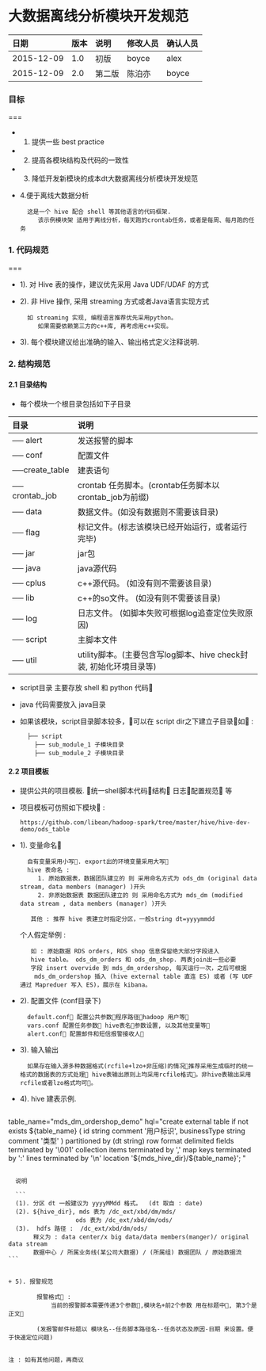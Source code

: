 # 大数据离线分析模块开发规范


| 日期 | 版本 | 说明 | 修改人员| 确认人员 |
| :--- | :-- |:--- | :-- |:--- | 
| 2015-12-09 | 1.0 | 初版 | boyce| alex |
| 2015-12-09 | 2.0 | 第二版 | 陈泊亦| boyce |

### 目标
===

+ 1. 提供一些 best practice
+ 2. 提高各模块结构及代码的一致性
+ 3. 降低开发新模块的成本dt大数据离线分析模块开发规范
+ 4.便于离线大数据分析
           
        这是一个 hive 配合 shell 等其他语言的代码框架.
           该示例模块架 适用于离线分析，每天跑的crontab任务，或者是每周、每月跑的任务


### 1. 代码规范
===

+ 1). 对 Hive 表的操作，建议优先采用 Java UDF/UDAF 的方式
+ 2). 非 Hive 操作, 采用 streaming 方式或者Java语言实现方式
         
        如 streaming 实现, 编程语言推荐优先采用python。
           如果需要依赖第三方的c++库, 再考虑用c++实现。 
+ 3). 每个模块建议给出准确的输入、输出格式定义注释说明.

### 2. 结构规范

#### 2.1 目录结构

+ 每个模块一个根目录包括如下子目录

| 目录 | 说明|
| :--- | :-- |
| ── alert | 发送报警的脚本 |  
| ── conf | 配置文件 |
| ──create_table | 建表语句 |
| ── crontab_job | crontab 任务脚本。(crontab任务脚本以crontab_job为前缀) |
| ── data | 数据文件。(如没有数据则不需要该目录) |
| ── flag | 标记文件。(标志该模块已经开始运行，或者运行完毕) |
| ── jar | jar包 |
| ── java | java源代码 |
| ── cplus | c++源代码。 (如没有则不需要该目录) |
| ── lib | c++的so文件。 (如没有则不需要该目录) |
| ── log | 日志文件。 (如脚本失败可根据log追查定位失败原因) |
| ── script | 主脚本文件 |
| ── util | utility脚本。(主要包含写log脚本、hive check封装, 初始化环境目录等)
+ script目录 主要存放 shell 和 python 代码􏰁 
+ java 代码需要放入 java目录 
+ 如果该模块，script目录脚本较多，􏰀可以在 script dir之下建立子目录􏰀如􏰂 :

        ├── script
          ├── sub_module_1 子模块目录 
          ├── sub_module_2 子模块目录
#### 2.2 项目模板 

+ 提供公共的项目模板. 􏰀统一shell脚本代码􏰄结构􏰄 日志􏰄配置规范􏰁 等
+ 项目模板可仿照如下模块􏰂 : 

   ```
   https://github.com/libean/hadoop-spark/tree/master/hive/hive-dev-demo/ods_table
   ```
        
+ 1). 变量命名􏰂

        自有变量采用小写􏰀. export出的环境变量采用大写􏰁
        hive 表命名 : 
           1. 原始数据表，数据团队建立的 则 采用命名方式为 ods_dm (original data stream, data members (manager) )开头
           2. 非原始数据表 数据团队建立的 则 采用命名方式为 mds_dm (modified data stream , data members (manager) )开头

         其他 : 推荐 hive 表建立时指定分区，一般string dt=yyyymmdd
         
  个人假定举例 :      
  
         如 : 原始数据 RDS orders, RDS shop 信息保留绝大部分字段进入 
         hive table。 ods_dm_orders 和 ods_dm_shop. 两表join出一些必要
         字段 insert overvide 到 mds_dm_ordershop, 每天运行一次，之后可根据
          mds_dm_ordershop 插入 (hive external table 直连 ES) 或者 (写 UDF 通过 Mapreduer 写入 ES)，展示在 kibana。
         

+ 2). 配置文件 (conf目录下)

        default.conf􏰂 配置公共参数􏰂程序路径􏰄hadoop 用户等􏰁
        vars.conf 配置任务参数􏰂 hive表名􏰄参数设置, 以及其他变量等􏰁
        alert.conf􏰂 配置邮件和短信报警接收人􏰁 
        
        
+ 3). 输入输出

        如果存在输入源多种数据格式(rcfile+lzo+非压缩)的情况􏰀推荐采用生成临时的统一格式的数据表的方式处理􏰁 hive表输出原则上均采用rcfile格式􏰁。非hive表输出采用rcfile或者lzo格式均可􏰁。
+ 4). hive 建表示例.

  ~~~ shell
table_name="mds_dm_ordershop_demo"
hql="create external table if not exists ${table_name}
(
  id string comment '用户标识',
  businessType string comment '类型'
)
partitioned by (dt string)
row format delimited fields terminated by '\001' collection items terminated by ',' map keys terminated by ':' lines terminated by '\n'
location '${mds_hive_dir}/${table_name}';
"
~~~

  说明

  ```
  (1). 分区 dt 一般建议为 yyyyMMdd 格式。  (dt 取自 : date)
  (2). ${hive_dir}, mds 表为 /dc_ext/xbd/dm/mds/ 
                   ods 表为 /dc_ext/xbd/dm/ods/
  (3).  hdfs 路径 :  /dc_ext/xbd/dm/ods/ 
       释义为 : data center/x big data/data members(manger)/ original data stream 
       数据中心 / 所属业务线(某公司大数据) / (所属组) 数据团队 / 原始数据流                 
```


+ 5). 报警规范

        报警格式􏰂 :
            当前的报警脚本需要传递3个参数􏰀,模块名+前2个参数 用在标题中􏰀, 第3个是正文􏰁 
    
        (发报警邮件标题以 模块名--任务脚本路径名--任务状态及原因-日期 来设置。便于快速定位问题)


注 : 如有其他问题，再商议
